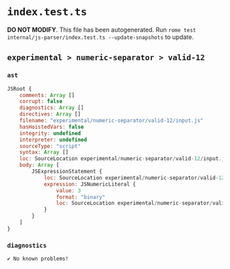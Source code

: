 # `index.test.ts`

**DO NOT MODIFY**. This file has been autogenerated. Run `rome test internal/js-parser/index.test.ts --update-snapshots` to update.

## `experimental > numeric-separator > valid-12`

### `ast`

```javascript
JSRoot {
	comments: Array []
	corrupt: false
	diagnostics: Array []
	directives: Array []
	filename: "experimental/numeric-separator/valid-12/input.js"
	hasHoistedVars: false
	integrity: undefined
	interpreter: undefined
	sourceType: "script"
	syntax: Array []
	loc: SourceLocation experimental/numeric-separator/valid-12/input.js 1:0-1:6
	body: Array [
		JSExpressionStatement {
			loc: SourceLocation experimental/numeric-separator/valid-12/input.js 1:0-1:6
			expression: JSNumericLiteral {
				value: 3
				format: "binary"
				loc: SourceLocation experimental/numeric-separator/valid-12/input.js 1:0-1:6
			}
		}
	]
}
```

### `diagnostics`

```
✔ No known problems!

```
